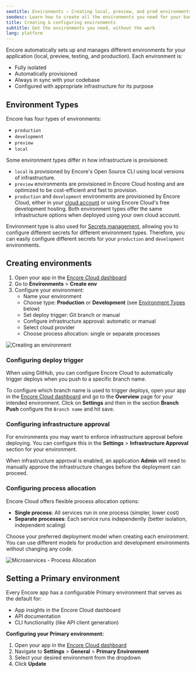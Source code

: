 ```yaml
---
seotitle: Environments – Creating local, preview, and prod environments
seodesc: Learn how to create all the environments you need for your backend application, local, preview, testing and production. Here's how you keep them in sync!
title: Creating & configuring environments
subtitle: Get the environments you need, without the work
lang: platform
---
```


Encore automatically sets up and manages different environments for your application (local, preview, testing, and production). Each environment is:
- Fully isolated
- Automatically provisioned
- Always in sync with your codebase
- Configured with appropriate infrastructure for its purpose

## Environment Types

Encore has four types of environments:
- `production`
- `development`
- `preview`
- `local`

Some environment types differ in how infrastructure is provisioned:
- `local` is provisioned by Encore's Open Source CLI using local versions of infrastructure.
- `preview` environments are provisioned in Encore Cloud hosting and are optimized to be cost-efficient and fast to provision.
- `production` and `development` environments are provisioned by Encore Cloud, either in your [cloud account](/docs/platform/deploy/own-cloud) or using Encore Cloud's free development hosting. Both environment types offer the same infrastructure options when deployed using your own cloud account.
  
Environment type is also used for [Secrets management](/docs/ts/primitives/secrets), allowing you to configure different secrets for different environment types. Therefore, you can easily configure different secrets for your `production` and `development` environments.

## Creating environments

1. Open your app in the [Encore Cloud dashboard](https://app.encore.cloud)
2. Go to **Environments** > **Create env**
3. Configure your environment:
   - Name your environment
   - Choose type: **Production** or **Development** (see [Environment Types](#environment-types) below)
   - Set deploy trigger: Git branch or manual
   - Configure infrastructure approval: automatic or manual
   - Select cloud provider
   - Choose process allocation: single or separate processes

![Creating an environment](/assets/docs/createenv.png "Creating an environment")

### Configuring deploy trigger

When using GitHub, you can configure Encore Cloud to automatically trigger deploys when you push to a specific branch name.

To configure which branch name is used to trigger deploys, open your app in the [Encore Cloud dashboard](https://app.encore.cloud) and go to the **Overview** page for your intended environment. Click on **Settings** and then in the section **Branch Push** configure the `Branch name`  and hit save.

### Configuring infrastructure approval

For environments you may want to enforce infrastructure approval before deploying. You can configure this in the **Settings** > **Infrastructure Approval** section for your environment.

When infrastructure approval is enabled, an application **Admin** will need to manually approve the infrastructure changes before the deployment can proceed.

### Configuring process allocation

Encore Cloud offers flexible process allocation options:
- **Single process**: All services run in one process (simpler, lower cost)
- **Separate processes**: Each service runs independently (better isolation, independent scaling)

Choose your preferred deployment model when creating each environment. You can use different models for production and development environments without changing any code.

<img src="/assets/docs/microservices-process-allocation.png" title="Microservices - Process Allocation" />

## Setting a Primary environment

Every Encore app has a configurable Primary environment that serves as the default for:
- App insights in the Encore Cloud dashboard
- API documentation
- CLI functionality (like API client generation)

**Configuring your Primary environment:**
1. Open your app in the [Encore Cloud dashboard](https://app.encore.cloud)
2. Navigate to **Settings** > **General** > **Primary Environment**
3. Select your desired environment from the dropdown
4. Click **Update**
